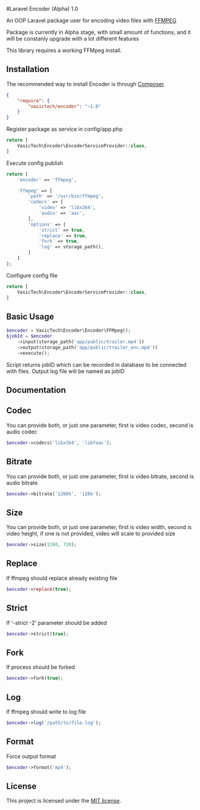 #Laravel Encoder (Alpha) 1.0

An OOP Laravel package user for encoding video files with [FFMPEG](https://www.ffmpeg.org/)

Package is currently in Alpha stage, with small amount of functions, and it will be constanly upgrade with a lot different features

This library requires a working FFMpeg install.

## Installation

The recommended way to install Encoder is through [Composer](https://getcomposer.org).

```json
{
    "require": {
        "vasictech/encoder": "~1.0"
    }
}
```

Register package as service in config/app.php

```php
return [
    VasicTech\Encoder\EncoderServiceProvider::class,
]
```

Execute config publish

```php
return [
    'encoder' => 'ffmpeg',

    'ffmpeg' => [
        'path' => '/usr/bin/ffmpeg',
        'codecs' => [
            'video' => 'libx264',
            'audio' => 'aac',
        ],
        'options' => [
            'strict' => true,
            'replace' => true,
            'fork' => true,
            'log' => storage_path(),
        ]
    ]
];
```

Configure config file

```php
return [
    VasicTech\Encoder\EncoderServiceProvider::class,
]
```

## Basic Usage

```php
$encoder = VasicTech\Encoder\Encoder\FFMpeg();
$jobId = $encoder
    ->input(storage_path('app/public/trailer.mp4'))
    ->output(storage_path('app/public/trailer_enc.mp4'))
    ->execute();
```

Script returns jobID which can be recorded in database to be connected with files. Output log file will be named as jobID

## Documentation


## Codec
You can provide both, or just one parameter, first is video codec, second is audio codec

```php
$encoder->codecs('libx264', 'libfaac');
```

## Bitrate
You can provide both, or just one parameter, first is video bitrate, second is audio bitrate

```php
$encoder->bitrate('1200k', '128k');
```

## Size
You can provide both, or just one parameter, first is video width, second is video height, if one is not provided, video will scale to provided size

```php
$encoder->size(1280, 720);
```

## Replace
If ffmpeg should replace already existing file

```php
$encoder->replace(true);
```

## Strict
If '-strict -2' parameter should be added

```php
$encoder->strict(true);
```

## Fork
If process should be forked

```php
$encoder->fork(true);
```

## Log
If ffmpeg should write to log file

```php
$encoder->log('/path/to/file.log');
```

## Format
Force output format

```php
$encoder->format('mp4');
```

## License

This project is licensed under the [MIT license](http://opensource.org/licenses/MIT).
